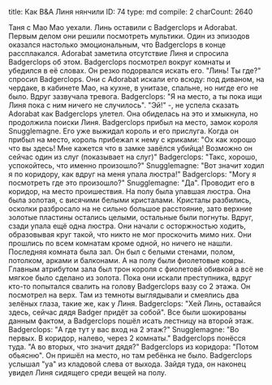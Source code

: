 title:          Как B&A Линя нянчили
ID:             74
type:           md
compile:        2
charCount:      2640


Таня с Мао Мао уехали. Линь оставили с Badgerclops и Adorabat.
Первым делом они решили посмотреть мультики. Один из эпизодов оказался настолько эмоциональным, что Badgerclops в конце рассплакался. Adorabat заметила отсутствие Линя и спросила Badgerclops об этом. Badgerclops посмотрел вокруг комнаты и убедился в её словах. Он резко подорвался искать его. "Линь! Ты где?" спросил Badgerclops. Они с Adorabat искали его всюду: под диваном, на чердаке, в кабинете Мао, на кухне, в унитазе, спальне, но нигде его не было.
Вдруг зазвучала тревога. Badgerclops: "Я на место, а ты пока ищи Линя пока с ним ничего не случилось". "Эй!" -, не успела сказать Adorabat как Badgerclops улетел. Она обиделась на это и хмыкнула, но продолжила поиски Линя.
Badgerclops прибыл на место, замок короля Snugglemagne. Его уже выжидал король и его прислуга. Когда он прибыл на место, король прибежал к нему с криками:
"Ох как хорошо что вы здесь! Мне кажется что в замке завёлся убийца! Возможно он сейчас один из слуг (показывает на слуг)"
Badgerclops: "Такс, хорошо, успокойтесь, что именно произошло?"
Snugglemagne: "Вот значит ходил я по коридору, как вдруг на меня упала люстра!"
Badgerclops: "Могу я посмотреть где это произошло?"
Snugglemagne: "Да". Проводит его в коридор, на место проишествия.
На полу была упавшая люстра. Она была золотая, с висячими белыми кристалами. Кристалы разбились, осколки разбросало на не сильно большое расстояние, зато верхние золотые пластины остались целыми, остальные были погнуты.
Вдруг, сзади упала ещё одна люстра. Они начали с осторжностью ходить, образовывая круг такой, что никто не мог проскочить мимо них. Они прошлись по всем комнатам кроме одной, но ничего не нашли. Последняя комната была зал. Он был с белыми стенами, полом, потолком, арками и балконами. А на полу были фиолетовые ковры. Главным атрибутом зала был трон короля с фиолетовй обивкой а всё не мягкое было сделано из золота. Пока они искали преступника, вдруг кто-то попытался свалить на голову Badgerclops вазу со 2 этажа. Он посмотрел на верх. Там из темноты выглядывали и смеялись два зелёных глаза, такие же, как у Линя.
Badgerclops: "Хей Линь, оставайся здесь, сейчас дядя Badger придёт за собой". Все были шокированы данным фактом, а Badgerclops пошёл исать лестницу на второй этаж.
Badgerclops: "А где тут у вас вход на 2 этаж?"
Snugglemagne: "Во первых. В коридор, налево, через 2 комнаты." Badgerclops понёсся туда. "А во вторых, что значит дядя?"
Badgerclops из коридора: "Потом обьясню".
Он пришёл на место, но там ребёнка не было. Badgerclops услышал "уа" из кладовой слева от выхода. Зайдя туда, он наконец увидел Линя сидящего среди вещей на полу.